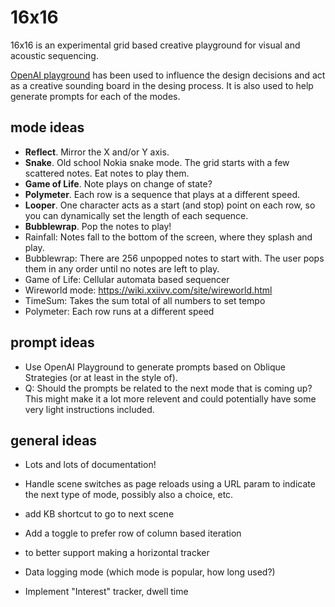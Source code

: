 # 16x16

16x16 is an experimental grid based creative playground for visual and acoustic sequencing.

[OpenAI playground](https://beta.openai.com/playground) has been used to influence the design decisions and act as a creative sounding board in the desing process. It is also used to help generate prompts for each of the modes.



## mode ideas

- **Reflect**. Mirror the X and/or Y axis.
- **Snake**. Old school Nokia snake mode. The grid starts with a few scattered notes. Eat notes to play them.
- **Game of Life**. Note plays on change of state?
- **Polymeter**. Each row is a sequence that plays at a different speed.
- **Looper**. One character acts as a start (and stop) point on each row, so you can dynamically set the length of each sequence.
- **Bubblewrap**. Pop the notes to play!
- Rainfall: Notes fall to the bottom of the screen, where they splash and play.
- Bubblewrap: There are 256 unpopped notes to start with. The user pops them in any order until no notes are left to play.
- Game of Life: Cellular automata based sequencer
- Wireworld mode: https://wiki.xxiivv.com/site/wireworld.html
- TimeSum: Takes the sum total of all numbers to set tempo
- Polymeter: Each row runs at a different speed



## prompt ideas

- Use OpenAI Playground to generate prompts based on Oblique Strategies (or at least in the style of).
- Q: Should the prompts be related to the next mode that is coming up? This might make it a lot more relevent and could potentially have some very light instructions included.



## general ideas

- Lots and lots of documentation!
- Handle scene switches as page reloads using a URL param to indicate the next type of mode, possibly also a choice, etc.
- add KB shortcut to go to next scene
- Add a toggle to prefer row of column based iteration
- to better support making a horizontal tracker

- Data logging mode (which mode is popular, how long used?)
- Implement "Interest" tracker, dwell time
